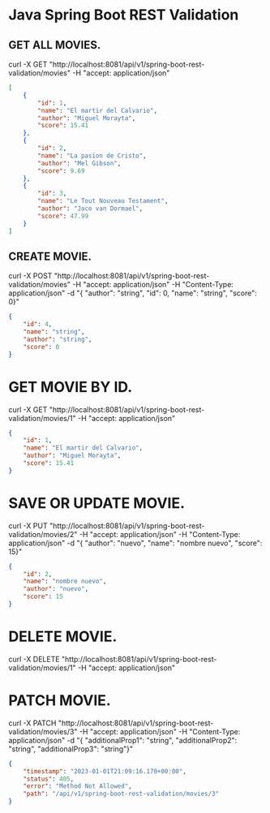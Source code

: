 # Java Spring Boot REST Validation

## GET ALL MOVIES.
curl -X GET "http://localhost:8081/api/v1/spring-boot-rest-validation/movies" -H "accept: application/json"

```json
[
    {
        "id": 1,
        "name": "El martir del Calvario",
        "author": "Miguel Morayta",
        "score": 15.41
    },
    {
        "id": 2,
        "name": "La pasion de Cristo",
        "author": "Mel Gibson",
        "score": 9.69
    },
    {
        "id": 3,
        "name": "Le Tout Nouveau Testament",
        "author": "Jaco van Dormael",
        "score": 47.99
    }
]
```

## CREATE MOVIE. 

curl -X POST "http://localhost:8081/api/v1/spring-boot-rest-validation/movies" -H "accept: application/json" -H "Content-Type: application/json" -d "{ \"author\": \"string\", \"id\": 0, \"name\": \"string\", \"score\": 0}"

```json
{
    "id": 4,
    "name": "string",
    "author": "string",
    "score": 0
}
```

# GET MOVIE BY ID.

curl -X GET "http://localhost:8081/api/v1/spring-boot-rest-validation/movies/1" -H "accept: application/json"

```json
{
    "id": 1,
    "name": "El martir del Calvario",
    "author": "Miguel Morayta",
    "score": 15.41
}
```

# SAVE OR UPDATE MOVIE.

curl -X PUT "http://localhost:8081/api/v1/spring-boot-rest-validation/movies/2" -H "accept: application/json" -H "Content-Type: application/json" -d "{ \"author\": \"nuevo\", \"name\": \"nombre nuevo\", \"score\": 15}"

```json
{
    "id": 2,
    "name": "nombre nuevo",
    "author": "nuevo",
    "score": 15
}
```

# DELETE MOVIE.

curl -X DELETE "http://localhost:8081/api/v1/spring-boot-rest-validation/movies/1" -H "accept: application/json"

# PATCH MOVIE.

curl -X PATCH "http://localhost:8081/api/v1/spring-boot-rest-validation/movies/3" -H "accept: application/json" -H "Content-Type: application/json" -d "{ \"additionalProp1\": \"string\", \"additionalProp2\": \"string\", \"additionalProp3\": \"string\"}"

```json
{
    "timestamp": "2023-01-01T21:09:16.170+00:00",
    "status": 405,
    "error": "Method Not Allowed",
    "path": "/api/v1/spring-boot-rest-validation/movies/3"
}

```
